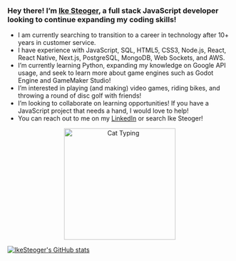 ### Hey there! I’m [Ike Steoger](https://www.linkedin.com/in/ikesteoger/), a full stack JavaScript developer looking to continue expanding my coding skills!

- I am currently searching to transition to a career in technology after 10+ years in customer service.
- I have experience with JavaScript, SQL, HTML5, CSS3, Node.js, React, React Native, Next.js, PostgreSQL, MongoDB, Web Sockets, and AWS.
- I’m currently learning Python, expanding my knowledge on Google API usage, and seek to learn more about game engines such as Godot Engine and GameMaker Studio!
- I’m interested in playing (and making) video games, riding bikes, and throwing a round of disc golf with friends!
- I’m looking to collaborate on learning opportunities! If you have a JavaScript project that needs a hand, I would love to help!
- You can reach out to me on my [LinkedIn](https://www.linkedin.com/in/ikesteoger/) or search Ike Steoger!
  
<p align="center">
  <img src="https://github.com/IkeSteoger/IkeSteoger/assets/125151377/cb8d8f31-2e04-43a5-8aac-366437420815" height="250" alt="Cat Typing"/>
</p>

[![IkeSteoger's GitHub stats](https://github-readme-stats-ike.vercel.app/api?username=ikesteoger)](https://github.com/anuraghazra/github-readme-stats)

